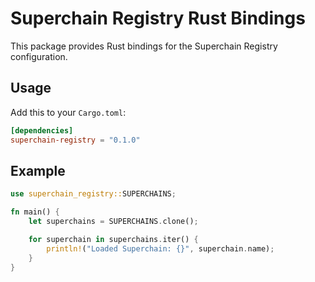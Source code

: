 # Superchain Registry Rust Bindings

This package provides Rust bindings for the Superchain Registry configuration.

## Usage

Add this to your `Cargo.toml`:

```toml
[dependencies]
superchain-registry = "0.1.0"
```

## Example

```rust
use superchain_registry::SUPERCHAINS;

fn main() {
    let superchains = SUPERCHAINS.clone();

    for superchain in superchains.iter() {
        println!("Loaded Superchain: {}", superchain.name);
    }
}
```
